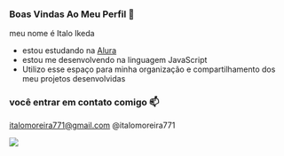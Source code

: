 ### Boas Vindas Ao Meu Perfil 💙

meu nome é Italo Ikeda

- estou estudando na  [Alura](https://www.alura.com.br)
- estou me desenvolvendo na linguagem JavaScript
- Utilizo esse espaço para minha organização e compartilhamento dos meu projetos desenvolvidas

### você entrar em contato comigo 📫

italomoreira771@gmail.com
@italomoreira771


![](https://media1.tenor.com/m/PKKCAakpBZIAAAAC/neyney-neymar.gif)
